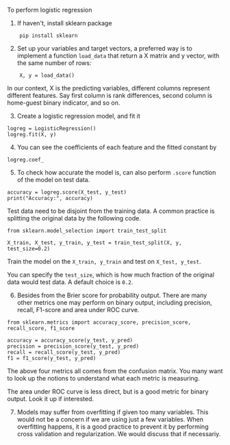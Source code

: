 To perform logistic regression

1. If haven't, install sklearn package
```
    pip install sklearn
```

2. Set up your variables and target vectors, a preferred way is to implement a function  ```load_data``` that return a X matrix and y vector, with the same number of rows:
```
    X, y = load_data()
```
In our context, X is the predicting variables, different columns represent different features. Say first column is rank differences, second column is home-guest binary indicator, and so on.

3. Create a logistic regression model, and fit it
```
logreg = LogisticRegression()
logreg.fit(X, y)
```

4. You can see the coefficients of each feature and the fitted constant by 
```
logreg.coef_
```

5. To check how accurate the model is, can also perform ```.score``` function of the model on test data.


```
accuracy = logreg.score(X_test, y_test)
print("Accuracy:", accuracy)
```

Test data need to be disjoint from the training data. A common practice is splitting the original data by the following code. 
```
from sklearn.model_selection import train_test_split

X_train, X_test, y_train, y_test = train_test_split(X, y, test_size=0.2)
```
Train the model on the ```X_train, y_train``` and test on ```X_test, y_test```.

You can specify the ```test_size```, which is how much fraction of the original data would test data. A default choice is ```0.2```.

6. Besides from the Brier score for probability output. There are many other metrics one may perform on binary output, including precision, recall, F1-score and area under ROC curve.

```
from sklearn.metrics import accuracy_score, precision_score, recall_score, f1_score

accuracy = accuracy_score(y_test, y_pred)
precision = precision_score(y_test, y_pred)
recall = recall_score(y_test, y_pred)
f1 = f1_score(y_test, y_pred)
```
The above four metrics all comes from the confusion matrix. You many want to look up the notions to understand what each metric is measuring.

The area under ROC curve is less direct, but is a good metric for binary output. Look it up if interested.

7. Models may suffer from overfitting if given too many variables. This would not be a concern if we are using just a few variables. When overfitting happens, it is a good practice to prevent it by performing cross validation and regularization. We would discuss that if necessariy.
